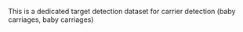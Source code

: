This is a dedicated target detection dataset for carrier detection (baby carriages, baby carriages)
